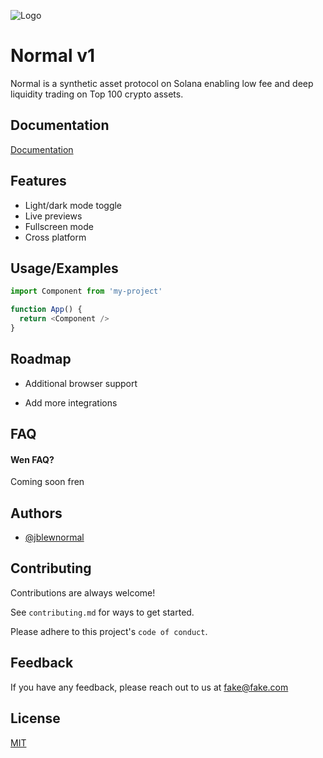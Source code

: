 
![Logo](https://dev-to-uploads.s3.amazonaws.com/uploads/articles/th5xamgrr6se0x5ro4g6.png)


# Normal v1

Normal is a synthetic asset protocol on Solana enabling low fee and deep liquidity trading on Top 100 crypto assets.


## Documentation

[Documentation](https://docs.normalfinance.io)


## Features

- Light/dark mode toggle
- Live previews
- Fullscreen mode
- Cross platform


## Usage/Examples

```javascript
import Component from 'my-project'

function App() {
  return <Component />
}
```


## Roadmap

- Additional browser support

- Add more integrations


## FAQ

#### Wen FAQ?

Coming soon fren



## Authors

- [@jblewnormal](https://www.github.com/jblewnormal)


## Contributing

Contributions are always welcome!

See `contributing.md` for ways to get started.

Please adhere to this project's `code of conduct`.


## Feedback

If you have any feedback, please reach out to us at fake@fake.com


## License

[MIT](https://choosealicense.com/licenses/mit/)

